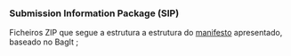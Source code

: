 ### Submission Information Package (SIP)

Ficheiros ZIP que segue a estrutura a estrutura do [manifesto] apresentado, baseado no BagIt ;
 
[manifesto]: https://github.com/GRP99/PRI2020/blob/main/ProjetoFinal/_exemplos_/manifestoExemplo.json
